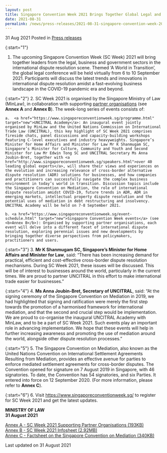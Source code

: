 ```yaml
---
layout: post
title: Singapore Convention Week 2021 Brings Together Global Legal and Business Community 
date: 2021-08-31
permalink: /news/press-releases/2021-08-31-singapore-convention-week-2021-brings-together-global-legal-business-community/
---
```


31 Aug 2021 Posted in [Press releases](/news/press-releases)

{:start="1"}
1.	The upcoming Singapore Convention Week (SC Week) 2021 will bring together leaders from the legal, business and government sectors in the international dispute resolution scene. Themed ‘A World in Transition’, the global legal conference will be held virtually from 6 to 10 September 2021. Participants will discuss the latest trends and innovations in international dispute resolution amidst a fast-evolving business landscape in the COVID-19 pandemic era and beyond. 

{:start="2"}
2.	SC Week 2021 is organised by the Singapore Ministry of Law (MinLaw), in collaboration with supporting <a href="https://www.singaporeconventionweek.sg/partners.html" target="new">partner organisations</a> (see <b>Annex A</b> and <b>Annex B</b>). The week-long series of events consists of:  

    a.	<a href="https://www.singaporeconventionweek.sg/programme.html" target="new">UNCITRAL Academy</a>: An inaugural event jointly organised by MinLaw and the United Nations Commission on International Trade Law (UNCITRAL), this key highlight of SC Week 2021 comprises fireside chats, panel discussions and capacity-building workshops featuring C-level executives and industry heavyweights. Singapore’s Minister for Home Affairs and Minister for Law Mr K Shanmugam SC, Singapore’s Minister for Culture, Community and Youth and Second Minister for Law Mr Edwin Tong SC and UNCITRAL Secretary Ms Anna Joubin-Bret, together with <a href="http://www.singaporeconventionweek.sg/speakers.html">over 40 leading global experts</a>, will share their views and experiences on the evolution and increasing relevance of cross-border alternative dispute resolution (ADR) solutions for businesses, and how companies and practitioners can successfully navigate the complex business environment in today’s world in transition. Discussion topics include the Singapore Convention on Mediation, the role of international dispute resolution amidst COVID-19, future trends in ADR, ADR in emerging markets, intellectual property dispute resolution and the potential uses of mediation in debt restructuring and insolvency. UNCITRAL Academy will be held on 7-8 September 2021. 

    b. <a href="https://www.singaporeconventionweek.sg/event-schedule.html" target="new">Singapore Convention Week events</a> (see <b>Annex B</b>): Organised by supporting partner organisations, each event will delve into a different facet of international dispute resolution, exploring perennial issues and new developments by bringing together diverse perspectives from policymakers, practitioners and users. 

{:start="3"}
3.	<b>Mr K Shanmugam SC, Singapore’s Minister for Home Affairs and Minister for Law</b>, said: “There has been increasing demand for practical, efficient and cost-effective cross-border dispute resolution mechanisms. During SC Week 2021, these issues will be discussed. This will be of interest to businesses around the world, particularly in the current times. We are proud to partner UNCITRAL in this effort to make international trade easier for businesses.”

{:start="4"}
4.	<b>Ms Anna Joubin-Bret, Secretary of UNCITRAL</b>, said: “At the signing ceremony of the Singapore Convention on Mediation in 2019, we had highlighted that signing and ratification were merely the first step towards the promotion of a harmonised framework for international mediation, and that the second and crucial step would be implementation. We are proud to co-organise the inaugural UNCITRAL Academy with MinLaw, and to be a part of SC Week 2021. Such events play an important role in advancing implementation. We hope that these events will help in further increasing awareness and promoting the use of mediation around the world, alongside other dispute resolution processes.”

{:start="5"}
5.	The Singapore Convention on Mediation, also known as the United Nations Convention on International Settlement Agreements Resulting from Mediation, provides an effective avenue for parties to enforce mediated settlement agreements for cross-border disputes. The Convention opened for signature on 7 August 2019 in Singapore, with 46 signatories. To date, the Convention has 54 signatories, and six Parties. It entered into force on 12 September 2020. (For more information, please refer to <b>Annex C</b>).

{:start="6"}
6.	Visit <a href="https://www.singaporeconventionweek.sg/" target="new">https://www.singaporeconventionweek.sg/</a> to register for SC Week 2021 and get the latest updates.

**MINISTRY OF LAW**<br>
**31 August 2021**

[Annex A - SC Week 2021 Supporting Partner Organisations (193KB)](/files/AnnexA_SCWeekSupportingPartnerOrganisations.pdf)<br>
[Annex B - SC Week 2021 Infosheet (2.92MB)](/files/AnnexB_SCWeekInfosheet.pdf)<br>
[Annex C - Factsheet on the Singapore Convention on Mediation (340KB)](/files/AnnexC_FactsheetonSCM.pdf)<br>

<p class="right-side-updated">Last updated on 31 August 2021</p>
